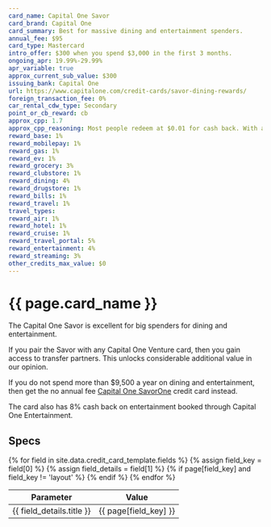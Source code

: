 ```yaml
---
card_name: Capital One Savor
card_brand: Capital One
card_summary: Best for massive dining and entertainment spenders.
annual_fee: $95
card_type: Mastercard
intro_offer: $300 when you spend $3,000 in the first 3 months.
ongoing_apr: 19.99%-29.99%
apr_variable: true
approx_current_sub_value: $300
issuing_bank: Capital One
url: https://www.capitalone.com/credit-cards/savor-dining-rewards/
foreign_transaction_fee: 0%
car_rental_cdw_type: Secondary
point_or_cb_reward: cb
approx_cpp: 1.7
approx_cpp_reasoning: Most people redeem at $0.01 for cash back. With a paired Venture card, you can transfer points for more value.
reward_base: 1%
reward_mobilepay: 1%
reward_gas: 1%
reward_ev: 1%
reward_grocery: 3%
reward_clubstore: 1%
reward_dining: 4%
reward_drugstore: 1%
reward_bills: 1%
reward_travel: 1%
travel_types:
reward_air: 1%
reward_hotel: 1%
reward_cruise: 1%
reward_travel_portal: 5%
reward_entertainment: 4%
reward_streaming: 3%
other_credits_max_value: $0
---
```


<h1>{{ page.card_name }}</h1>

The Capital One Savor is excellent for big spenders for dining and entertainment.

If you pair the Savor with any Capital One Venture card, then you gain access to transfer partners. This unlocks considerable additional value in our opinion.

If you do not spend more than $9,500 a year on dining and entertainment, then get the no annual fee [Capital One SavorOne](/_cards/capital-one-savorone) credit card instead.

The card also has 8% cash back on entertainment booked through Capital One Entertainment.

## Specs

<table>
  <thead>
    <tr>
      <th>Parameter</th>
      <th>Value</th>
    </tr>
  </thead>
  <tbody>
    {% for field in site.data.credit_card_template.fields %}
    {% assign field_key = field[0] %}
    {% assign field_details = field[1] %}
    {% if page[field_key] and field_key != 'layout' %}
    <tr>
      <td>{{ field_details.title }}</td>
      <td>{{ page[field_key] }}</td>
    </tr>
    {% endif %}
    {% endfor %}
  </tbody>
</table>
